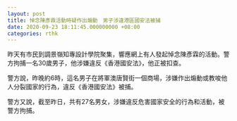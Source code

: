 ```yaml
---
layout: post
title: 悼念陳彥霖活動時疑作出煽動　男子涉違港區國安法被捕
date: 2020-09-23 18:11:45.000000000 +08:00
categories: rthk
---
```


昨天有市民到調景嶺知專設計學院聚集，響應網上有人發起悼念陳彥霖的活動。警方拘捕一名30歲男子，他涉嫌違反《香港國安法》，他正被扣查。

警方說，昨晚約6時，這名男子在將軍澳唐賢街一個商場，涉嫌作出煽動或教唆他人分裂國家的行為，違反《香港國安法》被捕。

警方又說，截至昨日，共有27名男女，涉嫌違反危害國家安全的行為和活動，被警方拘捕。
